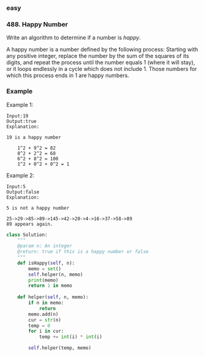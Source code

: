 ### easy

### 488. Happy Number

Write an algorithm to determine if a number is *happy*.

A happy number is a number defined by the following process: Starting with any positive integer, replace the number by the sum of the squares of its digits, and repeat the process until the number equals 1 (where it will stay), or it loops endlessly in a cycle which does not include 1. Those numbers for which this process ends in 1 are happy numbers.

### Example

Example 1:

```
Input:19
Output:true
Explanation:

19 is a happy number

    1^2 + 9^2 = 82
    8^2 + 2^2 = 68
    6^2 + 8^2 = 100
    1^2 + 0^2 + 0^2 = 1
```

Example 2:

```
Input:5
Output:false
Explanation:

5 is not a happy number

25->29->85->89->145->42->20->4->16->37->58->89
89 appears again.
```



```python
class Solution:
    """
    @param n: An integer
    @return: true if this is a happy number or false
    """
    def isHappy(self, n):
        memo = set()
        self.helper(n, memo)
        print(memo)
        return 1 in memo
    
    def helper(self, n, memo):
        if n in memo:
            return
        memo.add(n)
        cur = str(n)
        temp = 0
        for i in cur:
            temp += int(i) * int(i)

        self.helper(temp, memo)
```


